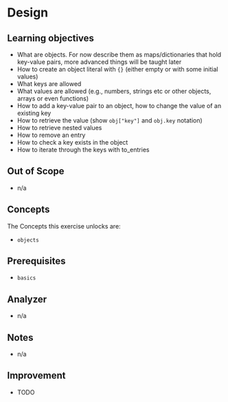 # Design

## Learning objectives

- What are objects. For now describe them as maps/dictionaries that hold key-value pairs, more advanced things will be taught later
- How to create an object literal with `{}` (either empty or with some initial values)
- What keys are allowed
- What values are allowed (e.g., numbers, strings etc or other objects, arrays or even functions)
- How to add a key-value pair to an object, how to change the value of an existing key
- How to retrieve the value (show `obj["key"]` and `obj.key` notation)
- How to retrieve nested values
- How to remove an entry
- How to check a key exists in the object
- How to iterate through the keys with to_entries

## Out of Scope

- n/a

## Concepts

The Concepts this exercise unlocks are:

- `objects`

## Prerequisites

- `basics`

## Analyzer

- n/a

## Notes

- n/a

## Improvement

- TODO
